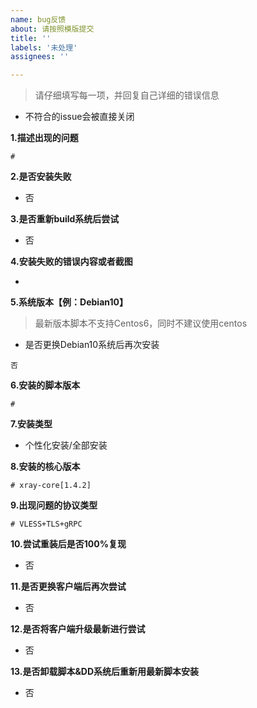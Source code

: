 ```yaml
---
name: bug反馈 
about: 请按照模版提交 
title: ''
labels: '未处理'
assignees: ''

---
```


> 请仔细填写每一项，并回复自己详细的错误信息

- 不符合的issue会被直接关闭

**1.描述出现的问题**

```
# 
```

**2.是否安装失败**

- 否

**3.是否重新build系统后尝试**

- 否

**4.安装失败的错误内容或者截图**

-

**5.系统版本【例：Debian10】**
>最新版本脚本不支持Centos6，同时不建议使用centos

- 是否更换Debian10系统后再次安装

```
否
```

**6.安装的脚本版本**

```
#
```

**7.安装类型**

- 个性化安装/全部安装

**8.安装的核心版本**

```
# xray-core[1.4.2]
```

**9.出现问题的协议类型**

```
# VLESS+TLS+gRPC
```

**10.尝试重装后是否100%复现**

- 否

**11.是否更换客户端后再次尝试**

- 否

**12.是否将客户端升级最新进行尝试**

- 否

**13.是否卸载脚本&DD系统后重新用最新脚本安装**

- 否
